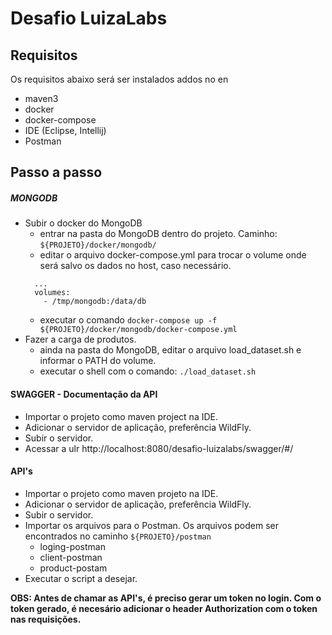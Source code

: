 # Desafio LuizaLabs

## Requisitos
Os requisitos abaixo será ser instalados addos no en

+ maven3
+ docker
+ docker-compose
+ IDE (Eclipse, Intellij)
+ Postman
 
## Passo a passo

##### MONGODB
 
 - Subir o docker do MongoDB
   - entrar na pasta do MongoDB dentro do projeto. Caminho: ``${PROJETO}/docker/mongodb/``
   - editar o arquivo docker-compose.yml para trocar o volume onde será salvo os dados no host, caso necessário.
    ```
      ...
      volumes: 
        - /tmp/mongodb:/data/db
    ```
   - executar o comando ``docker-compose up -f ${PROJETO}/docker/mongodb/docker-compose.yml``
 - Fazer a carga de produtos.
   - ainda na pasta do MongoDB, editar o arquivo load_dataset.sh e informar o PATH do volume.
   - executar o shell com o comando: ``./load_dataset.sh``

#### SWAGGER - Documentação da API

- Importar o projeto como maven project na IDE.
- Adicionar o servidor de aplicação, preferência WildFly.
- Subir o servidor.
- Acessar a ulr http://localhost:8080/desafio-luizalabs/swagger/#/

#### API's
- Importar o projeto como maven projeto na IDE.
- Adicionar o servidor de aplicação, preferência WildFly.
- Subir o servidor.
- Importar os arquivos para o Postman. Os arquivos podem ser encontrados no caminho ``${PROJETO}/postman``
  - loging-postman
  - client-postman
  - product-postam
- Executar o script a desejar.

**OBS: Antes de chamar as API's, é preciso gerar um token no login. Com o token gerado, é necesário adicionar o header Authorization com o token nas requisições.**
